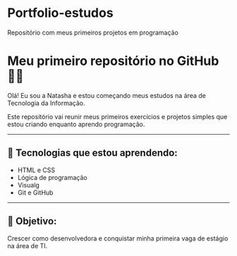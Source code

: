 # Portfolio-estudos
Repositório com meus primeiros projetos em programação
# Meu primeiro repositório no GitHub 🧠✨

Olá! Eu sou a Natasha e estou começando meus estudos na área de Tecnologia da Informação.

Este repositório vai reunir meus primeiros exercícios e projetos simples que estou criando enquanto aprendo programação.

---

## 🚀 Tecnologias que estou aprendendo:
- HTML e CSS
- Lógica de programação
- Visualg
- Git e GitHub

---

## 🎯 Objetivo:
Crescer como desenvolvedora e conquistar minha primeira vaga de estágio na área de TI.

